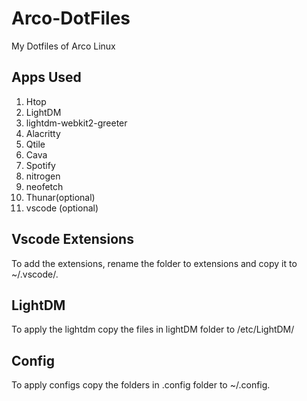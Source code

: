 # Arco-DotFiles
My Dotfiles of Arco Linux

## Apps Used
1. Htop
2. LightDM
3. lightdm-webkit2-greeter
4. Alacritty
5. Qtile
6. Cava
7. Spotify
8. nitrogen
9. neofetch
10. Thunar(optional)
11. vscode (optional)

## Vscode Extensions
To add the extensions, rename the folder to extensions and copy it to ~/.vscode/.

## LightDM
To apply the lightdm copy the files in lightDM folder to /etc/LightDM/

## Config
To apply configs copy the folders in .config folder to ~/.config.
